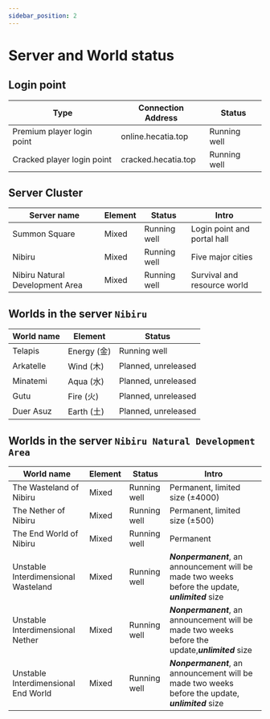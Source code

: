 ```yaml
---
sidebar_position: 2
---
```


# Server and World status

## Login point

| Type | Connection Address | Status |
| --- | --- | --- |
| Premium player login point | online.hecatia.top | Running well |
| Cracked player login point | cracked.hecatia.top | Running well |

## Server Cluster

| Server name | Element | Status | Intro |
| --- | --- | --- | --- |
| Summon Square | Mixed | Running well | Login point and portal hall |
| Nibiru | Mixed | Running well | Five major cities |
| Nibiru Natural Development Area | Mixed | Running well | Survival and resource world  |

## Worlds in the server `Nibiru`

| World name | Element | Status |
| --- | --- | --- |
| Telapis | Energy (金) | Running well |
| Arkatelle | Wind (木) | Planned, unreleased |
| Minatemi | Aqua (水) | Planned, unreleased |
| Gutu | Fire (火) | Planned, unreleased |
| Duer Asuz | Earth (土) | Planned, unreleased |

## Worlds in the server `Nibiru Natural Development Area`

| World name | Element | Status | Intro |
| --- | --- | --- | --- |
| The Wasteland of Nibiru | Mixed | Running well | Permanent, limited size (±4000) |
| The Nether of Nibiru | Mixed | Running well | Permanent, limited size (±500) |
| The End World of Nibiru | Mixed | Running well | Permanent |
| Unstable Interdimensional Wasteland | Mixed | Running well | ***Nonpermanent***, an announcement will be made two weeks before the update, ***unlimited*** size |
| Unstable Interdimensional Nether | Mixed | Running well | ***Nonpermanent***, an announcement will be made two weeks before the update,***unlimited*** size |
| Unstable Interdimensional End World | Mixed | Running well | ***Nonpermanent***, an announcement will be made two weeks before the update, ***unlimited*** size |
